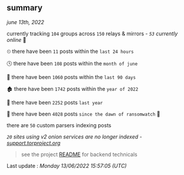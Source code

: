 
## summary
_june 13th, 2022_

currently tracking `104` groups across `150` relays & mirrors - _`53` currently online_ 📡

⏲ there have been `11` posts within the `last 24 hours`

🕓 there have been `108` posts within the `month of june`

📅 there have been `1060` posts within the `last 90 days`

🏚 there have been `1742` posts within the `year of 2022`

🚀 there have been `2252` posts `last year`

🦕 there have been `4028` posts `since the dawn of ransomwatch` 🐣

there are `50` custom parsers indexing posts

_`20` sites using v2 onion services are no longer indexed - [support.torproject.org](https://support.torproject.org/onionservices/v2-deprecation/)_

> see the project [README](https://github.com/jmousqueton/ransomwatch#readme) for backend technicals



Last update : _Monday 13/06/2022 15:57:05 (UTC)_


